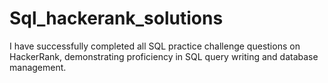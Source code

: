# Sql_hackerank_solutions
I have successfully completed all SQL practice challenge questions on HackerRank, demonstrating proficiency in SQL query writing and database management.
